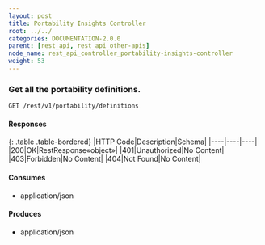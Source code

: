 ```yaml
---
layout: post
title: Portability Insights Controller
root: ../../
categories: DOCUMENTATION-2.0.0
parent: [rest_api, rest_api_other-apis]
node_name: rest_api_controller_portability-insights-controller
weight: 53
---
```


### Get all the portability definitions.
```
GET /rest/v1/portability/definitions
```

#### Responses

{: .table .table-bordered}
|HTTP Code|Description|Schema|
|----|----|----|
|200|OK|RestResponse«object»|
|401|Unauthorized|No Content|
|403|Forbidden|No Content|
|404|Not Found|No Content|


#### Consumes

* application/json

#### Produces

* application/json

